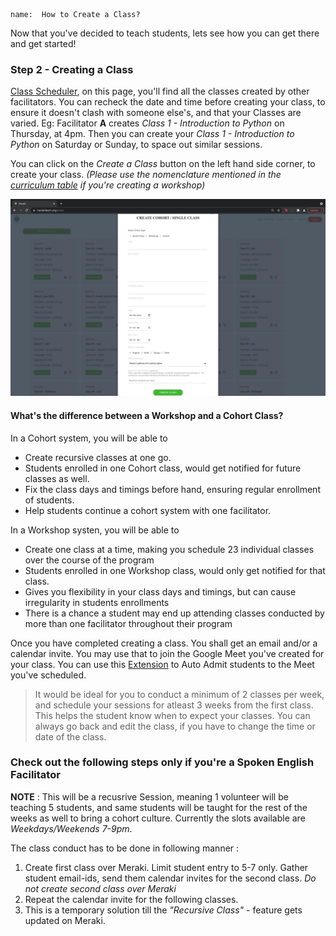 ```ngMeta
name:  How to Create a Class?
```
Now that you've decided to teach students, lets see how you can get there and get started! 

### Step 2 - Creating a Class

[Class Scheduler](https://www.merakilearn.org/class), on this page, you'll find all the classes created by other facilitators. You can recheck the date and time before creating your class, to ensure it doesn't clash with someone else's, and that your Classes are varied. Eg: Facilitator **A** creates *Class 1 - Introduction to Python* on Thursday, at 4pm. Then you can create your *Class 1 - Introduction to Python* on Saturday or Sunday, to space out similar sessions. 

You can click on the *Create a Class* button on the left hand side corner, to create your class. *(Please use the nomenclature mentioned in the [curriculum table](https://www.merakilearn.org/course/145/exercise/3523) if you're creating a workshop)*

![Creating a class](Images/How_to_create_a_class.png)

#### What's the difference between a Workshop and a Cohort Class? 

In a Cohort system, you will be able to 
- Create recursive classes at one go. 
- Students enrolled in one Cohort class, would get notified for future classes as well. 
- Fix the class days and timings before hand, ensuring regular enrollment of students. 
- Help students continue a cohort system with one facilitator. 

In a Workshop systen, you will be able to 
- Create one class at a time, making you schedule 23 individual classes over the course of the program
- Students enrolled in one Workshop class, would only get notified for that class. 
- Gives you flexibility in your class days and timings, but can cause irregularity in students enrollments
- There is a chance a student may end up attending classes conducted by more than one facilitator throughout their program

Once you have completed creating a class. You shall get an email and/or a calendar invite. You may use that to join the Google Meet you've created for your class. You can use this [Extension](https://chrome.google.com/webstore/detail/auto-admit-for-google-mee/epemkdedgaoeeobdjmkmhhhbjemckmgb/related?hl=en, "Auto Admit Extension") to Auto Admit students to the Meet you've scheduled.

> It would be ideal for you to conduct a minimum of 2 classes per week, and schedule your sessions for atleast 3 weeks from the first class. This helps the student know when to expect your classes. You can always go back and edit the class, if you have to change the time or date of the class. 

### Check out the following steps only if you're a Spoken English Facilitator

**NOTE** : This will be a recusrive Session, meaning 1 volunteer will be teaching 5 students, and same students will be taught for the rest of the weeks as well to bring a cohort culture. Currently the slots available are *Weekdays/Weekends 7-9pm*.

The class conduct has to be done in following manner : 

1. Create first class over Meraki. Limit student entry to 5-7 only. Gather student email-ids, send them calendar invites for the second class. *Do not create second class over Meraki*
2. Repeat the calendar invite for the following classes.
3. This is a temporary solution till the *"Recursive Class"* - feature gets updated on Meraki.
